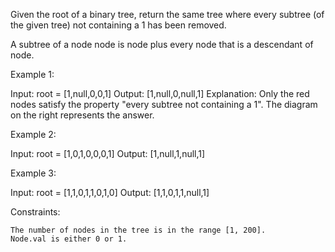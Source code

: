 Given the root of a binary tree, return the same tree where every subtree (of the given tree) not containing a 1 has been removed.

A subtree of a node node is node plus every node that is a descendant of node.

 

Example 1:

Input: root = [1,null,0,0,1]
Output: [1,null,0,null,1]
Explanation: 
Only the red nodes satisfy the property "every subtree not containing a 1".
The diagram on the right represents the answer.

Example 2:

Input: root = [1,0,1,0,0,0,1]
Output: [1,null,1,null,1]

Example 3:

Input: root = [1,1,0,1,1,0,1,0]
Output: [1,1,0,1,1,null,1]

 

Constraints:

    The number of nodes in the tree is in the range [1, 200].
    Node.val is either 0 or 1.

